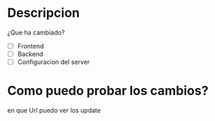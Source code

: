 # Descripcion 
¿Que ha cambiado?
- [ ] Frontend
- [ ] Backend
- [ ] Configuracion del server

# Como puedo probar los cambios?
en que Url puedo ver los update
